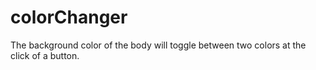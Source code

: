 # colorChanger
The background color of the body will toggle between two colors at the click of a button.
